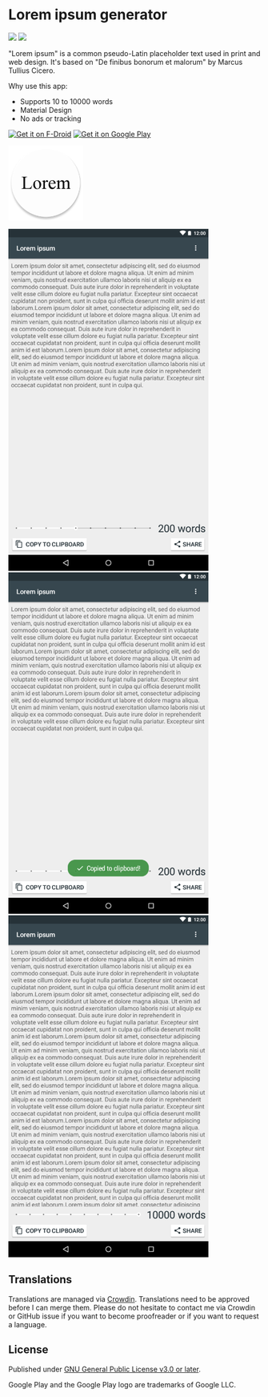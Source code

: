 # Lorem ipsum generator
<a href="https://travis-ci.com/characterdog/loremipsum/"><img src="https://api.travis-ci.com/characterdog/loremipsum.svg?branch=master"></a> <a title="Crowdin" target="_blank" href="https://crowdin.com/project/loremipsum"><img src="https://d322cqt584bo4o.cloudfront.net/loremipsum/localized.svg"></a>

"Lorem ipsum" is a common pseudo-Latin placeholder text used in print and web design.
It's based on "De finibus bonorum et malorum" by Marcus Tullius Cicero.

Why use this app:
* Supports 10 to 10000 words
* Material Design
* No ads or tracking

[<img src="https://f-droid.org/badge/get-it-on.png" alt="Get it on F-Droid" height="80">](https://f-droid.org/app/com.github.characterdog.loremipsum)
[<img src="https://play.google.com/intl/en_us/badges/images/generic/en_badge_web_generic.png" alt="Get it on Google Play" height="80">](https://play.google.com/store/apps/details?id=com.github.characterdog.loremipsum)

<img src="fastlane/metadata/android/en-US/images/icon.png" width="150px">

<img src="fastlane/metadata/android/en-US/images/phoneScreenshots/1.png" width="400px"> <img src="fastlane/metadata/android/en-US/images/phoneScreenshots/2.png" width="400px"> <img src="fastlane/metadata/android/en-US/images/phoneScreenshots/3.png" width="400px">

## Translations

Translations are managed via [Crowdin](https://crowdin.com/project/loremipsum). Translations need to be approved before I can merge them. Please do not hesitate to contact me via Crowdin or GitHub issue if you want to become proofreader or if you want to request a language.

## License

Published under [GNU General Public License v3.0 or later](https://spdx.org/licenses/GPL-3.0-or-later.html).


Google Play and the Google Play logo are trademarks of Google LLC.
